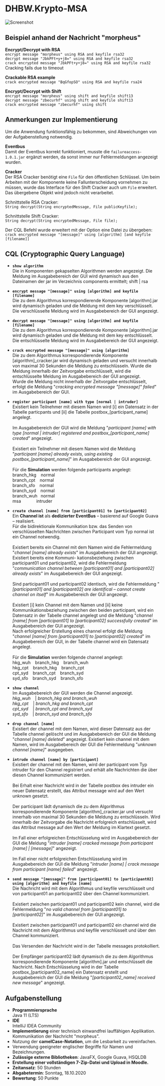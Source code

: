 # DHBW.Krypto-MSA

![Screenshot](img/ScreenshotCrack.png)

## Beispiel anhand der Nachricht "morpheus"
**Encrypt/Decrypt with RSA**  
`encrypt message "morpheus" using RSA and keyfile rsa32`  
`decrypt message "JbkPFt+y+j8=" using RSA and keyfile rsa32`  
`crack encrypted message "JbkPFt+y+j8=" using RSA and keyfile rsa32`  
Cracking fails due to timeout

**Crackable RSA example**  
`crack encrypted message "BqGfopSO" using RSA and keyfile rsa24`

**Encrypt/Decrypt with Shift**  
`encrypt message "morpheus" using shift and keyfile shift13`  
`decrypt message "zbecurhf" using shift and keyfile shift13`  
`crack encrypted message "zbecurhf" using shift`

## Anmerkungen zur Implementierung
Um die Anwendung funktionsfähig zu bekommen, sind Abweichungen von der Aufgabenstellung notwendig.

**Eventbus**  
Damit der Eventbus korrekt funktioniert, musste die `failureaccess-1.0.1.jar` ergänzt werden, da sonst immer nur Fehlermeldungen angezeigt wurden.

**Cracker**  
Der RSA Cracker benötigt eine `File` für den öffentlichen Schlüssel. Um beim Arbeiten mit der Komponente keine Fallunterscheidung vornehmen zu müssen, wurde das Interface für den Shift Cracker auch um `File` erweitert. Das übergebene Objekt wird jedoch nicht verarbeitet.

Schnittstelle RSA Cracker:  
`String decrypt(String encryptedMessage, File publicKeyfile);`

Schnittstelle Shift Cracker:  
`String decrypt(String encryptedMessage, File file);`

Der CQL Befehl wurde erweitert mit der Option eine Datei zu übergeben:
`crack encrypted message "[message]" using [algorithm] [and keyfile [filename]]`

## CQL (Cryptographic Query Language)
- **`show algorithm`**  
Die in Komponenten gekapselten Algorithmen werden angezeigt.
Die Meldung im Ausgabebereich der GUI wird dynamisch aus den Dateinamen der jar im Verzeichnis components ermittelt; shift | rsa

- **`encrypt message "[message]" using [algorithm] and keyfile [filename]`**  
Die zu dem Algorithmus korrespondierende Komponente [algorithm].jar wird dynamisch geladen und die Meldung mit dem key verschlüsselt.  
Die verschlüsselte Meldung wird im Ausgabebereich der GUI angezeigt.

- **`decrypt message "[message]" using [algorithm] and keyfile [filename]`**  
Die zu dem Algorithmus korrespondierende Komponente [algorithm].jar wird dynamisch geladen und die Meldung mit dem key entschlüsselt.  
Die entschlüsselte Meldung wird im Ausgabebereich der GUI angezeigt.

- **`crack encrypted message "[message]" using [algorithm]`**  
Die zu dem Algorithmus korrespondierende Komponente [algorithm]\_cracker.jar wird dynamisch geladen und versucht innerhalb von maximal 30 Sekunden die Meldung zu entschlüsseln. Wurde die Meldung innerhalb der Zeitvorgabe entschlüsselt, wird die entschlüsselte Meldung im Ausgabebereich der GUI angezeigt.  
Wurde die Meldung nicht innerhalb der Zeitvorgabe entschlüsselt, erfolgt die Meldung "_cracking encrypted message "[message]" failed_" im Ausgabebereich der GUI.

- **`register participant [name] with type [normal | intruder]`**  
Existiert kein Teilnehmer mit diesem Namen wird [i] ein Datensatz in der Tabelle particpants und [ii] die Tabelle postbox_[participant_name] angelegt.  
<br>Im Ausgabebereich der GUI wird die Meldung "_participant [name] with type [normal | intruder] registered and postbox\_[participant_name] created_" angezeigt.  
<br>Existiert ein Teilnehmer mit diesem Namen wird die Meldung "_participant [name] already exists, using existing postbox\_[participant_name]_" im Ausgabebereich der GUI angezeigt.  
<br>Für die **Simulation** werden folgende participants angelegt:  
branch_hkg &ensp; normal  
branch_cpt &ensp; normal  
branch_sfo &ensp; normal  
branch_syd &ensp; normal  
branch_wuh &ensp;normal  
msa &ensp;&ensp;&ensp;&ensp;&ensp;&ensp; intruder

- **`create channel [name] from [participant01] to [participant02]`**  
Ein **Channel ist** als **dedizierter EventBus** – basierend auf Google Guava – realisiert.  
Für die bidirektionale Kommunikation bzw. das Senden von verschlüsselten Nachrichten zwischen Participant vom Typ normal ist ein Channel notwendig.  
<br>Existiert bereits ein Channel mit dem Namen wird die Fehlermeldung "_channel [name] already exists_" im Ausgabebereich der GUI angezeigt. Existiert bereits eine Kommuni- kationsbeziehung zwischen participant01 und participant02, wird die Fehlermeldung "_communication channel between [participant01] and [participant02] already exists_" im Ausgabebereich der GUI angezeigt.  
<br>Sind participant01 und participant02 identisch, wird die Fehlermeldung "_[participant01] and [participant02] are identifical – cannot create channel on itself_" im Ausgabebereich der GUI angezeigt.  
<br>Existiert [i] kein Channel mit dem Namen und [ii] keine Kommunikationsbeziehung zwischen den beiden participant, wird ein Datensatz in der Tabelle channel angelegt und die Meldung "_channel [name] from [participant01] to [participant02] successfully created_" im Ausgabebereich der GUI angezeigt.
<br>Nach erfolgreicher Erstellung eines channel erfolgt die Meldung "_channel [name] from [participant01] to [participant02] created_" im Ausgabebereich der GUI, in der Tabelle channel wird ein Datensatz angelegt.  
<br>Für die **Simulation** werden folgende channel angelegt:  
hkg_wuh &ensp; branch_hkg &ensp; branch_wuh  
hkg_cpt &ensp; branch_hkg &ensp; branch_cpt  
cpt_syd &ensp; branch_cpt &ensp; branch_syd  
syd_sfo &ensp; branch_syd &ensp; branch_sfo

- **`show channel`**  
Im Ausgabebereich der GUI werden die Channel angezeigt.  
_hkg\_wuh_ &ensp; | _branch\_hkg and branch\_wuh_  
_hkg\_cpt_ &ensp; | _branch\_hkg and branch\_cpt_  
_cpt\_syd_ &ensp; | _branch\_cpt and branch\_syd_  
_syd\_sfo_ &ensp; | _branch\_syd and branch\_sfo_

- **`drop channel [name]`**  
Existiert der channel mit dem Namen, wird dieser Datensatz aus der Tabelle channel gelöscht und im Ausgabebereich der GUI die Meldung "_channel [name] deleted_" angezeigt. Existiert kein channel mit dem Namen, wird im Ausgabebereich der GUI die Fehlermeldung "_unknown channel [name]_" ausgegeben.

- **`intrude channel [name] by [participant]`**  
Existiert der channel mit den Namen, wird der participant vom Typ intruder für den Channel registriert und erhält alle Nachrichten die über diesen Channel kommuniziert werden.  
<br>Bei Erhalt einer Nachricht wird in der Tabelle postbox des intruder ein neuer Datensatz erstellt, das Attribut message wird auf den Wert unknown gesetzt.  
<br>Der participant lädt dynamisch die zu dem Algorithmus korrespondierende Komponente [algorithm]\_cracker.jar und versucht innerhalb von maximal 30 Sekunden die Meldung zu entschlüsseln. Wird innerhalb der Zeitvorgabe die Nachricht erfolgreich entschlüsselt, wird das Attribut message auf den Wert der Meldung im Klartext gesetzt.  
<br>Im Fall einer erfolgreichen Entschlüsselung wird im Ausgabebereich der GUI die Meldung "_intruder [name] cracked message from participant [name] | [message]_" angezeigt.  
<br>Im Fall einer nicht erfolgreichen Entschlüsselung wird im Ausgabebereich der GUI die Meldung "_intruder [name] | crack message from participant [name] failed_" angezeigt.

- **`send message "[message]" from [participant01] to [participant02] using [algorithm] and keyfile [name]`**  
Die Nachricht wird mit dem Algorithmus und keyfile verschlüsselt und von participant01 an participant02 über den Channel kommuniziert.  
<br>Existiert zwischen participant01 und participant02 kein channel, wird die Fehlermeldung "_no valid channel from [participant01] to [participant02]_" im Ausgabebereich der GUI angezeigt.  
<br>Existiert zwischen participant01 und participant02 ein channel wird die Nachricht mit dem Algorithmus und keyfile verschlüsselt und über den Channel kommuniziert.  
<br>Das Versenden der Nachricht wird in der Tabelle messages protokolliert.  
<br>Der Empfänger participant02 lädt dynamisch die zu dem Algorithmus korrespondierende Komponente [algorithm].jar und entschlüsselt die Nachricht. Nach Entschlüsselung wird in der Tabelle postbox_[participant02_name] ein Datensatz erstellt und Ausgabebereich der GUI die Meldung "_[participant02_name] received new message_" angezeigt.

## Aufgabenstellung
- **Programmiersprache**  
Java 11 (LTS)
- **IDE**  
IntelliJ IDEA Community
- **Implementierung** einer technisch einwandfrei lauffähigen Applikation. Kommunikation der Nachricht "morpheus".
- Nutzung der **camelCase-Notation**, um die Lesbarkeit zu vereinfachen.
- Verwendung geeigneter englischer Begriffe für Namen und Bezeichnungen.
- **Zulässige externe Bibliotheken**: JavaFX, Google Guava, HSQLDB
- **Erstellung einer vollständigen 7-Zip-Datei und Upload in Moodle.**
- **Zeitansatz**: 50 Stunden
- **Abgabetermin**: Sonntag, 18.10.2020
- **Bewertung**: 50 Punkte

